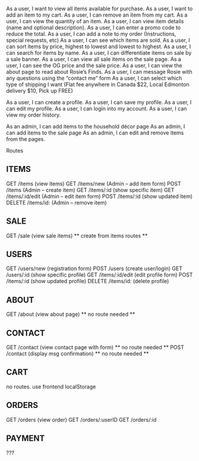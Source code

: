 As a user, I want to view all items available for purchase.
As a user, I want to add an item to my cart.
As a user, I can remove an item from my cart.
As a user, I can view the quantity of an item.
As a user, I can view item details (name and optional description).
As a user, I can enter a promo code to reduce the total.
As a user, I can add a note to my order (Instructions, special requests, etc)
As a user, I can see which items are sold.
As a user, I can sort items by price, highest to lowest and lowest to highest.
As a user, I can search for items by name.
As a user, I can differentiate items on sale by a sale banner.
As a user, I can view all sale items on the sale page.
As a user, I can see the OG price and the sale price.
As a user, I can view the about page to read about Rosie’s Finds.
As a user, I can message Rosie with any questions using the “contact me” form
As a user, I can select which type of shipping I want (Flat fee anywhere in Canada $22, Local Edmonton delivery $10, Pick up FREE)

As a user, I can create a profile.
As a user, I can save my profile.
As a user, I can edit my profile.
As a user, I can login into my account.
As a user, I can view my order history.

As an admin, I can add items to the household décor page
As an admin, I can add items to the sale page
As an admin, I can edit and remove items from the pages.


Routes

## ITEMS

GET /items (view items)
GET /items/new (Admin – add item form)
POST /items (Admin – create item)
GET /items/:id (show specific item)
GET /items/:id/edit (Admin – edit item form)
POST /items/:id (show updated item)
DELETE /items/id: (Admin – remove item)

## SALE

GET /sale (view sale items)  ** create from items routes **

## USERS

GET /users/new (registration form)
POST /users (create user/login)
GET /users/:id (show specific profile)
GET /items/:id/edit (edit profile form)
POST /items/:id (show updated profile)
DELETE /items/id: (delete profile)

## ABOUT

GET /about (view about page)  ** no route needed **

## CONTACT

GET /contact (view contact page with form) ** no route needed **
POST /contact (display msg confirmation) ** no route needed **

## CART
no routes. use frontend localStorage

## ORDERS

GET /orders (view order)
GET /orders/:userID
GET /orders/:id



## PAYMENT
???

